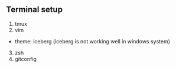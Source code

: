 ## Terminal setup

1. tmux
2. vim
  - theme: iceberg (iceberg is not working well in windows system)
3. zsh
4. gitconfig

